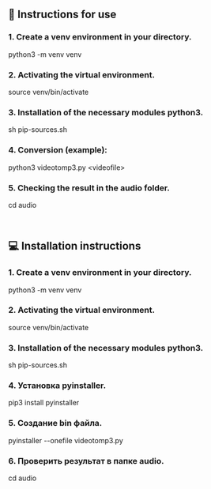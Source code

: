 ## 📓 Instructions for use

### 1. Create a venv environment in your directory.
python3 -m venv venv
### 2. Activating the virtual environment.
source venv/bin/activate
### 3. Installation of the necessary modules python3.
sh pip-sources.sh
### 4. Conversion (example):
python3 videotomp3.py \<videofile\> 
### 5. Checking the result in the audio folder.
cd audio

<br/>

## 💻 Installation instructions

### 1. Create a venv environment in your directory.
python3 -m venv venv
### 2. Activating the virtual environment.
source venv/bin/activate
### 3. Installation of the necessary modules python3.
sh pip-sources.sh
### 4. Установка pyinstaller.
pip3 install pyinstaller
### 5. Создание bin файла.
pyinstaller --onefile videotomp3.py
### 6. Проверить результат в папке audio.
cd audio

